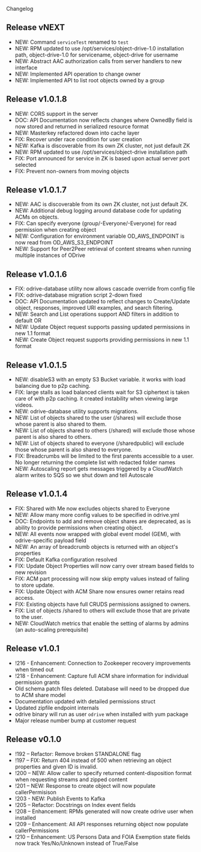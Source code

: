 Changelog

Release vNEXT
-------------
* NEW: Command `serviceTest` renamed to `test`
* NEW: RPM updated to use /opt/services/object-drive-1.0 installation path, object-drive-1.0 for servicename, object-drive for username
* NEW: Abstract AAC authorization calls from server handlers to new interface
* NEW: Implemented API operation to change owner
* NEW: Implemented API to list root objects owned by a group

Release v1.0.1.8
-------------
* NEW: CORS support in the server
* DOC: API Documentation now reflects changes where OwnedBy field is now stored and returned in serialized resource format
* NEW: Masterkey refactored down into cache layer
* FIX: Recover under race condition for user creation
* NEW: Kafka is discoverable from its own ZK cluster, not just default ZK
* NEW: RPM updated to use /opt/services/object-drive installation path
* FIX: Port announced for service in ZK is based upon actual server port selected
* FIX: Prevent non-owners from moving objects

Release v1.0.1.7
----------------
* NEW: AAC is discoverable from its own ZK cluster, not just default ZK.
* NEW: Additional debug logging around database code for updating ACMs on objects.
* FIX: Can specify everyone (group/-Everyone/-Everyone) for read permission when creating object 
* NEW: Configuration for environment variable OD_AWS_ENDPOINT is now read from OD_AWS_S3_ENDPOINT
* NEW: Support for Peer2Peer retrieval of content streams when running multiple instances of ODrive

Release v1.0.1.6
----------------

* FIX: odrive-database utility now allows cascade override from config file
* FIX: odrive-database migration script 2-down fixed
* DOC: API Documentation updated to reflect changes to Create/Update object, responses, improved URI examples, and search filtering.
* NEW: Search and List operations support AND filters in addition to default OR
* NEW: Update Object request supports passing updated permissions in new 1.1 format
* NEW: Create Object request supports providing permissions in new 1.1 format

Release v1.0.1.5
----------------

* NEW: disableS3 with an empty S3 Bucket variable.  it works with load balancing due to p2p caching.
* FIX: large stalls as load balanced clients wait for S3 ciphertext is taken care of with p2p caching. it created instability when viewing large videos.
* NEW: odrive-database utility supports migrations.
* NEW: List of objects shared to the user (/shares) will exclude those whose parent is also shared to them.
* NEW: List of objects shared to others (/shared) will exclude those whose parent is also shared to others.
* NEW: List of objects shared to everyone (/sharedpublic) will exclude those whose parent is also shared to everyone.
* FIX: Breadcrumbs will be limited to the first parents accessible to a user. No
  longer returning the complete list with redacted folder names
* NEW: Autoscaling report gets messages triggered by a CloudWatch alarm writes to SQS so we shut down and tell Autoscale 

Release v1.0.1.4
----------------

* FIX: Shared with Me now excludes objects shared to Everyone
* NEW: Allow many more config values to be specified in odrive.yml
* DOC: Endpoints to add and remove object shares are deprecated, as is ability to provide permissions when creating object.
* NEW: All events now wrapped with global event model (GEM), with odrive-specific payload field
* NEW: An array of breadcrumb objects is returned with an object's properties
* FIX: Default Kafka configuration resolved
* FIX: Update Object Properties will now carry over stream based fields to new revision
* FIX: ACM part processing will now skip empty values instead of failing to store update.
* FIX: Update Object with ACM Share now ensures owner retains read access.
* FIX: Existing objects have full CRUDS permissions assigned to owners.
* FIX: List of objects /shared to others will exclude those that are private to the user. 
* NEW: CloudWatch metrics that enable the setting of alarms by admins (an auto-scaling prerequisite)

Release v1.0.1
--------------

* !216 - Enhancement: Connection to Zookeeper recovery improvements when timed out
* !218 - Enhancement: Capture full ACM share information for individual permission grants
* Old schema patch files deleted. Database will need to be dropped due to ACM share model
* Documentation updated with detailed permissions struct
* Updated zipfile endpoint internals
* odrive binary will run as user `odrive` when installed with yum package
* Major release number bump at customer request

Release v0.1.0
--------------

* !192 – Refactor: Remove broken STANDALONE flag
* !197 – FIX: Return 404 instead of 500 when retrieving an object properties and given ID is invalid.
* !200 – NEW: Allow caller to specify returned content-disposition format when requesting streams and zipped content
* !201 – NEW: Response to create object will now populate callerPermisison
* !203 - NEW: Publish Events to Kafka
* !205 – Refactor: Docstrings on Index event fields
* !208 – Enhancement: RPMs generated will now create odrive user when installed
* !209 – Enhancement: All API responses returning object now populate callerPermissions
* !210 – Enhancement: US Persons Data and FOIA Exemption state fields now track Yes/No/Unknown instead of True/False

